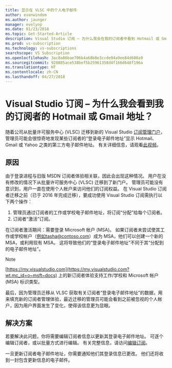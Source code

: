 ```yaml
---
title: 显示在 VLSC 中的个人电子邮件
author: evanwindom
ms.author: jaunger
manager: evelynp
ms.date: 01/23/2018
ms.topic: Get-Started-Article
description: Visual Studio 订阅 – 为什么我会在我的订阅者中看到 Hotmail 或 Gmail 地址？
ms.prod: vs-subscription
ms.technology: vs-subscriptions
searchscope: VS Subscription
ms.openlocfilehash: 3ac8a86bae706b4a68b8e3ccde94a9ee84d608a9
ms.sourcegitcommit: 928885ace538bef5b25961358d4f166d648f196a
ms.translationtype: HT
ms.contentlocale: zh-CN
ms.lasthandoff: 04/27/2018
---
```

# <a name="visual-studio-subscriptions--why-am-i-seeing-hotmail-or-gmail-addresses-for-my-subscribers"></a>Visual Studio 订阅 – 为什么我会看到我的订阅者的 Hotmail 或 Gmail 地址？ 

随着公司从批量许可服务中心 (VLSC) 迁移到新的 Visual Studio [订阅管理门户](https://manage.visualstudio.com)，管理员可能会很惊奇地发现某些订阅者的“登录电子邮件地址”显示 Hotmail、Gmail 或 Yahoo 之类的第三方电子邮件地址。  有关详细信息，请观看[此视频](https://www.youtube.com/watch?v=1op-i1zEMfY&t=0s&list=PLReL099Y5nRfDyvvwzNDBaZe7qTxmuM2T&index=6)。

## <a name="cause"></a>原因

由于登录进程与旧版 MSDN 订阅者体验相关联，因此会出现这种情况。 用户在没有修改的情况下从批量许可服务中心 (VLSC) 迁移到了新门户。 管理员可能没有意识到，用户一直在使用个人帐户来访问他们的订阅权益。 在 Visual Studio 订阅者迁移之前（已于 2016 年完成迁移），要成功使用 Visual Studio 订阅需执行以下两个操作：
1. 管理员通过订阅者的工作或学校电子邮件地址，将订阅“分配”给每个订阅者。
2. 订阅者“激活”订阅。

在订阅者激活期间：需要登录 Microsoft 帐户 (MSA)。 如果订阅者未尝试使其工作或学校帐户（例如tasha@contoso.com）成为 MSA，他们可以创建一个新的 MSA，或利用现有 MSA。 这将导致他们的“登录电子邮件地址”不同于其“分配到的电子邮件地址”。

> [!NOTE] 
> [https://my.visualstudio.com](https://my.visualstudio.com?wt.mc_id=o~msft~docs) 上的新订阅者体验支持工作/学校和 Microsoft 帐户 (MSA) 标识类型。

最后，因为管理员迁移从 VLSC 获取有关订阅者“登录电子邮件地址”的数据，用来填充新的订阅者管理体验，最近迁移的管理员可能会看到之前被忽视的个人帐户，因为用户界面发生了变化，使得该信息更为显眼。

## <a name="solution"></a>解决方案

若要解决此问题，你将需要编辑订阅者信息以更新其登录电子邮件地址。  可逐个编辑订阅者，或以批量方式进行编辑。 有关完整信息，请访问[编辑订阅](/visualstudio/subscriptions/edit-license)。  

一旦更新订阅者电子邮件地址，你需要通知他们其登录信息已更改。  他们还将收到一封包含更新信息的电子邮件。   